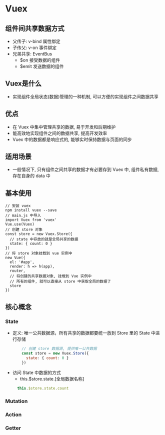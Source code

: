 # Vuex
## 组件间共享数据方式
- 父传子: v-bind 属性绑定
- 子传父: v-on 事件绑定
- 兄弟共享: EventBus
    + $on 接受数据的组件
    + $emit 发送数据的组件
## Vuex是什么
- 实现组件全局状态(数据)管理的一种机制, 可以方便的实现组件之间数据共享
## 优点
- 在 Vuex 中集中管理共享的数据, 易于开发和后期维护
- 能高效地实现组件之间的数据共享, 提高开发效率
- Vuex 中的数据都是响应式的, 能够实时保持数据与页面的同步
## 适用场景
- 一般情况下, 只有组件之间共享的数据才有必要存到 Vuex 中, 组件私有数据, 存在自身的 data 中
## 基本使用
```
// 安装 vuex
npm install vuex --save
// main.js 中导入
import Vuex from 'vuex'
Vue.use(Vuex)
// 创建 store 对象
const store = new Vuex.Store({
  // state 中存放的就是全局共享的数据
  state: { count: 0 }
})
// 将 store 对象挂载到 vue 实例中
new Vue({
  el: '#app',
  render: h => h(app),
  router,
  // 将创建的共享数据对象, 挂载到 Vue 实例中
  // 所有的组件, 就可以直接从 store 中获取全局的数据了
  store
})
```
## 核心概念
### State
- 定义: 唯一公共数据源，所有共享的数据都要统一放到 Store 里的 State 中进行存储
    ```javascript
        // 创建 store 数据源, 提供唯一公共数据
        const store = new Vuex.Store({
          state: { count: 0 }
        })
    ```
- 访问 State 中数据的方式
    + this.$store.state.[全局数据名称]
    ```javascript
      this.$store.state.count
    ```
### Mutation

### Action

### Getter